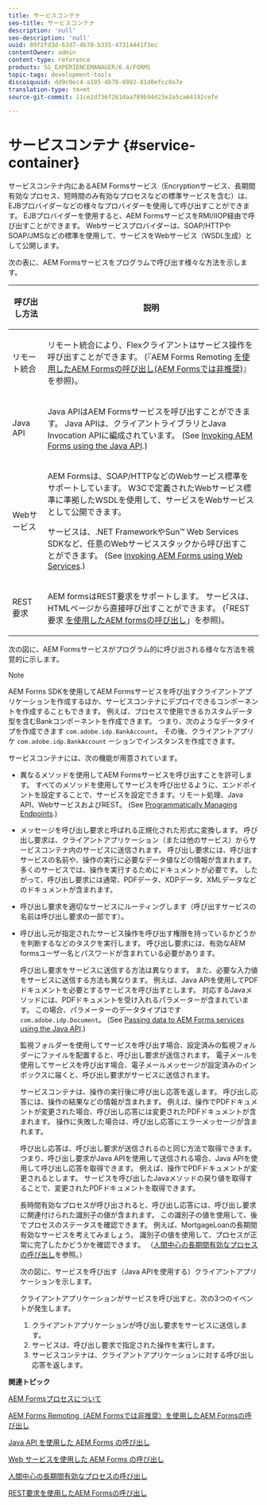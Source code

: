 ```yaml
---
title: サービスコンテナ
seo-title: サービスコンテナ
description: 'null'
seo-description: 'null'
uuid: 89f2fd3d-63d7-4b70-b335-47314441f3ec
contentOwner: admin
content-type: reference
products: SG_EXPERIENCEMANAGER/6.4/FORMS
topic-tags: development-tools
discoiquuid: dd9c0ec4-a195-4b78-8992-81d0efcc0a7e
translation-type: tm+mt
source-git-commit: 11ce2d736f261daa789b94d23e2a5ca64192cefe

---
```



# サービスコンテナ {#service-container}

サービスコンテナ内にあるAEM Formsサービス（Encryptionサービス、長期間有効なプロセス、短時間のみ有効なプロセスなどの標準サービスを含む）は、EJBプロバイダーなどの様々なプロバイダーを使用して呼び出すことができます。 EJBプロバイダーを使用すると、AEM FormsサービスをRMI/IIOP経由で呼び出すことができます。 Webサービスプロバイダーは、SOAP/HTTPやSOAP/JMSなどの標準を使用して、サービスをWebサービス（WSDL生成）として公開します。

次の表に、AEM Formsサービスをプログラムで呼び出す様々な方法を示します。

<table>
 <thead>
  <tr>
   <th><p>呼び出し方法</p></th> 
   <th><p>説明</p></th> 
  </tr> 
 </thead> 
 <tbody>
  <tr>
   <td><p>リモート統合</p></td> 
   <td><p>リモート統合により、Flexクライアントはサービス操作を呼び出すことができます。 (『AEM Forms Remoting <a href="/help/forms/developing/invoking-aem-forms-using-remoting.md#invoking-aem-forms-using-remoting">を使用したAEM Formsの呼び出し(AEM Formsでは非推奨</a>)』を参照)。</p></td> 
  </tr> 
  <tr>
   <td><p>Java API</p></td> 
   <td><p>Java APIはAEM Formsサービスを呼び出すことができます。 Java APIは、クライアントライブラリとJava Invocation APIに編成されています。 (See <a href="/help/forms/developing/invoking-aem-forms-using-java.md#invoking-aem-forms-using-the-java-api">Invoking AEM Forms using the Java API</a>.)</p></td> 
  </tr> 
  <tr>
   <td><p>Webサービス</p></td> 
   <td><p>AEM Formsは、SOAP/HTTPなどのWebサービス標準をサポートしています。 W3Cで定義されたWebサービス標準に準拠したWSDLを使用して、サービスをWebサービスとして公開できます。</p><p>サービスは、.NET FrameworkやSun™ Web Services SDKなど、任意のWebサービススタックから呼び出すことができます。 (See <a href="/help/forms/developing/invoking-aem-forms-using-web.md#invoking-aem-forms-using-web-services">Invoking AEM Forms using Web Services</a>.)</p></td> 
  </tr> 
  <tr>
   <td><p>REST要求</p></td> 
   <td><p>AEM formsはREST要求をサポートします。 サービスは、HTMLページから直接呼び出すことができます。 (「REST要求 <a href="/help/forms/developing/invoking-aem-forms-using-rest.md#invoking-aem-forms-using-rest-requests">を使用したAEM formsの呼び出し</a>」を参照)。</p></td> 
  </tr> 
 </tbody> 
</table>

次の図に、AEM Formsサービスがプログラム的に呼び出される様々な方法を視覚的に示します。

>[!NOTE]
>
>AEM Forms SDKを使用してAEM Formsサービスを呼び出すクライアントアプリケーションを作成するほか、サービスコンテナにデプロイできるコンポーネントを作成することもできます。 例えば、プロセスで使用できるカスタムデータ型を含むBankコンポーネントを作成できます。 つまり、次のようなデータタイプを作成できます `com.adobe.idp.BankAccount`。 その後、クライアントアプリケ `com.adobe.idp.BankAccount` ーションでインスタンスを作成できます。

サービスコンテナには、次の機能が用意されています。

* 異なるメソッドを使用してAEM Formsサービスを呼び出すことを許可します。 すべてのメソッドを使用してサービスを呼び出せるように、エンドポイントを設定することで、サービスを設定できます。リモート処理、Java API、WebサービスおよびREST。 (See [Programmatically Managing Endpoints](/help/forms/developing/programmatically-endpoints.md#programmatically-managing-endpoints).)
* メッセージを呼び出し要求と呼ばれる正規化された形式に変換します。 呼び出し要求は、クライアントアプリケーション（または他のサービス）からサービスコンテナ内のサービスに送信されます。 呼び出し要求には、呼び出すサービスの名前や、操作の実行に必要なデータ値などの情報が含まれます。 多くのサービスでは、操作を実行するためにドキュメントが必要です。 したがって、呼び出し要求には通常、PDFデータ、XDPデータ、XMLデータなどのドキュメントが含まれます。
* 呼び出し要求を適切なサービスにルーティングします（呼び出すサービスの名前は呼び出し要求の一部です）。
* 呼び出し元が指定されたサービス操作を呼び出す権限を持っているかどうかを判断するなどのタスクを実行します。 呼び出し要求には、有効なAEM formsユーザー名とパスワードが含まれている必要があります。

   呼び出し要求をサービスに送信する方法は異なります。 また、必要な入力値をサービスに送信する方法も異なります。 例えば、Java APIを使用してPDFドキュメントを必要とするサービスを呼び出すとします。 対応するJavaメソッドには、PDFドキュメントを受け入れるパラメーターが含まれています。 この場合、パラメーターのデータタイプはです `com.adobe.idp.Document`。 (See [Passing data to AEM Forms services using the Java API](/help/forms/developing/invoking-aem-forms-using-java.md#passing-data-to-aem-forms-services-using-the-java-api).)

   監視フォルダーを使用してサービスを呼び出す場合、設定済みの監視フォルダーにファイルを配置すると、呼び出し要求が送信されます。 電子メールを使用してサービスを呼び出す場合、電子メールメッセージが設定済みのインボックスに届くと、呼び出し要求がサービスに送信されます。

   サービスコンテナは、操作の実行後に呼び出し応答を返します。 呼び出し応答には、操作の結果などの情報が含まれます。 例えば、操作でPDFドキュメントが変更された場合、呼び出し応答には変更されたPDFドキュメントが含まれます。 操作に失敗した場合は、呼び出し応答にエラーメッセージが含まれます。

   呼び出し応答は、呼び出し要求が送信されるのと同じ方法で取得できます。 つまり、呼び出し要求がJava APIを使用して送信される場合、Java APIを使用して呼び出し応答を取得できます。 例えば、操作でPDFドキュメントが変更されるとします。 サービスを呼び出したJavaメソッドの戻り値を取得することで、変更されたPDFドキュメントを取得できます。

   長時間有効なプロセスが呼び出されると、呼び出し応答には、呼び出し要求に関連付けられた識別子の値が含まれます。 この識別子の値を使用して、後でプロセスのステータスを確認できます。 例えば、MortgageLoanの長期間有効なサービスを考えてみましょう。 識別子の値を使用して、プロセスが正常に完了したかどうかを確認できます。 （[人間中心の長期間有効なプロセスの呼び出し](/help/forms/developing/invoking-human-centric-long-lived.md#invoking-human-centric-long-lived-processes)を参照。）

   次の図に、サービスを呼び出す（Java APIを使用する）クライアントアプリケーションを示します。

   クライアントアプリケーションがサービスを呼び出すと、次の3つのイベントが発生します。

   1. クライアントアプリケーションが呼び出し要求をサービスに送信します。
   1. サービスは、呼び出し要求で指定された操作を実行します。
   1. サービスコンテナは、クライアントアプリケーションに対する呼び出し応答を返します。

**関連トピック**

[AEM Formsプロセスについて](/help/forms/developing/aem-forms-processes.md#understanding-aem-forms-processes)

[AEM Forms Remoting（AEM Formsでは非推奨）を使用したAEM Formsの呼び出し](/help/forms/developing/invoking-aem-forms-using-remoting.md#invoking-aem-forms-using-remoting)

[Java API を使用した AEM Forms の呼び出し](/help/forms/developing/invoking-aem-forms-using-java.md#invoking-aem-forms-using-the-java-api)

[Web サービスを使用した AEM Forms の呼び出し](/help/forms/developing/invoking-aem-forms-using-web.md#invoking-aem-forms-using-web-services)

[人間中心の長期間有効なプロセスの呼び出し](/help/forms/developing/invoking-human-centric-long-lived.md#invoking-human-centric-long-lived-processes)

[REST要求を使用したAEM Formsの呼び出し](/help/forms/developing/invoking-aem-forms-using-rest.md#invoking-aem-forms-using-rest-requests)

